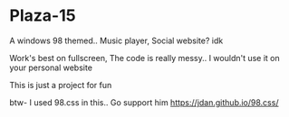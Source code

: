 # Plaza-15
A windows 98 themed.. Music player, Social website? idk

Work's best on fullscreen, The code is really messy.. I wouldn't use it on your personal website

This is just a project for fun

btw- I used 98.css in this.. Go support him 
https://jdan.github.io/98.css/
